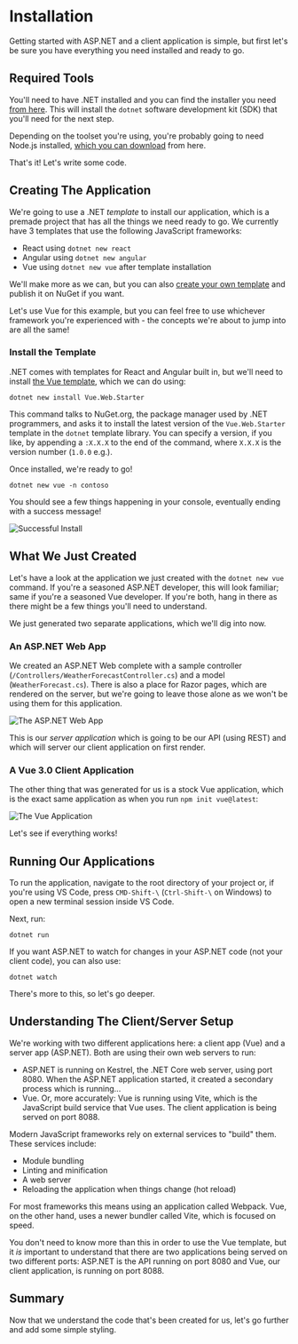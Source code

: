 # Installation

Getting started with ASP.NET and a client application is simple, but first let's be sure you have everything you need installed and ready to go.

## Required Tools

You'll need to have .NET installed and you can find the installer you need [from here]([https://dotnet.microsoft.com/download/dotnet-framework](https://dotnet.microsoft.com/en-us/download)). This will install the `dotnet` software development kit (SDK) that you'll need for the next step.

Depending on the toolset you're using, you're probably going to need Node.js installed, [which you can download](https://nodejs.org) from here.

That's it! Let's write some code.

## Creating The Application

We're going to use a .NET *template* to install our application, which is a premade project that has all the things we need ready to go. We currently have 3 templates that use the following JavaScript frameworks:

 - React using `dotnet new react`
 - Angular using `dotnet new angular`
 - Vue using `dotnet new vue`  after template installation

We'll make more as we can, but you can also [create your own template](/advanced/templates) and publish it on NuGet if you want.

Let's use Vue for this example, but you can feel free to use whichever framework you're experienced with - the concepts we're about to jump into are all the same!

### Install the Template

.NET comes with templates for React and Angular built in, but we'll need to install [the Vue template](https://www.nuget.org/packages/Vue.Web.Starter/), which we can do using:

```
dotnet new install Vue.Web.Starter
```

This command talks to NuGet.org, the package manager used by .NET programmers, and asks it to install the latest version of the `Vue.Web.Starter` template in the `dotnet` template library. You can specify a version, if you like, by appending a `:X.X.X` to the end of the command, where `X.X.X` is the version number (`1.0.0` e.g.).

Once installed, we're ready to go!

```
dotnet new vue -n contoso
```

You should see a few things happening in your console, eventually ending with a success message!

![Successful Install](/img/01/success.jpg)

## What We Just Created

Let's have a look at the application we just created with the `dotnet new vue` command. If you're a seasoned ASP.NET developer, this will look familiar; same if you're a seasoned Vue developer. If you're both, hang in there as there might be a few things you'll need to understand.

We just generated two separate applications, which we'll dig into now.

### An ASP.NET Web App

We created an ASP.NET Web complete with a sample controller (`/Controllers/WeatherForecastController.cs`) and a model (`WeatherForecast.cs`). There is also a place for Razor pages, which are rendered on the server, but we're going to leave those alone as we won't be using them for this application.

![The ASP.NET Web App](/img/01/directory.jpg)

This is our *server application* which is going to be our API (using REST) and which will server our client application on first render.

### A Vue 3.0 Client Application

The other thing that was generated for us is a stock Vue application, which is the exact same application as when you run `npm init vue@latest`:

![The Vue Application](/img/01/vue_app.jpg)

Let's see if everything works!

## Running Our Applications

To run the application, navigate to the root directory of your project or, if you're using VS Code, press `CMD-Shift-\` (`Ctrl-Shift-\` on Windows) to open a new terminal session inside VS Code.

Next, run:

```
dotnet run
```

If you want ASP.NET to watch for changes in your ASP.NET code (not your client code), you can also use:

```
dotnet watch
```

There's more to this, so let's go deeper.

## Understanding The Client/Server Setup

We're working with two different applications here: a client app (Vue) and a server app (ASP.NET). Both are using their own web servers to run:

 - ASP.NET is running on Kestrel, the .NET Core web server, using port 8080. When the ASP.NET application started, it created a secondary process which is running...
 - Vue. Or, more accurately: Vue is running using Vite, which is the JavaScript build service that Vue uses. The client application is being served on port 8088.

Modern JavaScript frameworks rely on external services to "build" them. These services include:

 - Module bundling
 - Linting and minification
 - A web server
 - Reloading the application when things change (hot reload)

For most frameworks this means using an application called Webpack. Vue, on the other hand, uses a newer bundler called Vite, which is focused on speed.

You don't need to know more than this in order to use the Vue template, but it *is* important to understand that there are two applications being served on two different ports: ASP.NET is the API running on port 8080 and Vue, our client application, is running on port 8088.

## Summary

Now that we understand the code that's been created for us, let's go further and add some simple styling.
